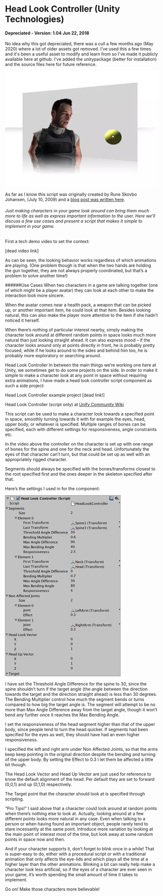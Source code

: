 # Head Look Controller (Unity Technologies)

#### Depreciated - Version: 1.04  Jun 22, 2018

No idea why this got depreciated, there was a cull a few months ago (May 2020) where a lot of older assets got removed.
I've used this a few times and it's been a useful asset to modify and learn from so I've made it publicly available here at github.
I've added the unitypackage (better for installation) and the source files here for future reference.

![Headlook Logo](headlook.webp)

As far as I know this script was originally created by Rune Skovbo Johansen, (July 10, 2009) and a 
[blog post was written here](https://blogs.unity3d.com/2009/07/10/just-looking-around/).



###### Just making characters in your game look around can bring them much more to life as well as express important information to the user. Here we’ll discuss a few use cases and present a script that makes it simple to implement in your game.

First a tech demo video to set the context:

[dead video link]

As can be seen, the looking behavior works regardless of which animations are playing. (One problem though is that when the two hands are holding the gun together, they are not always properly coordinated, but that’s a problem to solve another time!)

######Use Cases
When two characters in a game are talking together (one of which might be a player avatar) they can look at each other to make the interaction look more sincere.

When the avatar comes near a health pack, a weapon that can be picked up, or another important item, he could look at that item. Besides looking natural, this can also make the player more attentive to the item if she hadn’t noticed it herself.

When there’s nothing of particular interest nearby, simply making the character look around at different random points in space looks much more natural than just looking straight ahead. It can also express mood – if the character looks around only at points directly in front, he is probably pretty focused, while if he looks around to the sides and behind him too, he is probably more exploratory or searching around.

Head Look Controller
In between the main things we’re working one here at Unity, we sometimes get to do some projects on the side. In order to make it simple to make a character look at any point in space without requiring extra animations, I have made a head look controller script component as such a side project:

Head Look Controller example project [dead link!]

Head Look Controller (script only) at [Unify Community Wiki](http://www.unifycommunity.com/wiki/index.php?title=HeadLookController)

This script can be used to make a character look towards a specified point in space, smoothly turning towards it with for example the eyes, head, upper body, or whatever is specified. Multiple ranges of bones can be specified, each with different settings for responsiveness, angle constraints etc.

In the video above the controller on the character is set up with one range of bones for the spine and one for the neck and head. Unfortunately the eyes of that character can’t turn, but that could be set up as well with an appropriately rigged character.

Segments should always be specified with the bones/transforms closest to the root specified first and the ones deeper in the skeleton specified after that.

Here’s the settings I used in for the component:

![Headlook Logo](characterlookatcontroller.png) 

I have set the Threshold Angle Difference for the spine to 30, since the spine shouldn’t turn if the target angle (the angle between the direction towards the target and the direction straight ahead) is less than 30 degrees. The Bending Multiplier control how much the segment bends or turns compared to how big the target angle is. The segment will attempt to be no more than Max Angle Difference away from the target angle, though it won’t bend any further once it reaches the Max Bending Angle.

I set the responsiveness of the head segment higher than that of the upper body, since people tend to turn the head quicker. If segments had been specified for the eyes as well, they should have had an even higher responsiveness.

I specified the left and right arm under Non Affected Joints, so that the arms keep keep pointing in the original direction despite the bending and turning of the upper body. By setting the Effect to 0.3 I let them be affected a little bit though.

The Head Look Vector and Head Up Vector are just used for reference to know the default alignment of the head. Per default they are set to forward (0,0,1) and up (0,1,0) respectively.

The Target point that the character should look at is specified through scripting.

“Pro Tips!”
I said above that a character could look around at random points when there’s nothing else to look at. Actually, looking around at a few different points looks more natural in any case. Even when talking to a person or when having found an important object, people rarely tend to stare incessantly at the same point. Introduce more variation by looking at the main point of interest most of the time, but look away at some random points in space now and then.

And if your character supports it, don’t forget to blink once in a while! That is super-easy to do, either with a procedural script or with a traditional animation that only affects the eye-lids and which plays all the time at a higher layer than the other animations. Blinking a bit can really help make a character look less artificial, so if the eyes of a character are ever seen in your game, it’s worth spending the small amount of time it takes to implement.

Go on! Make those characters more believable!
 


